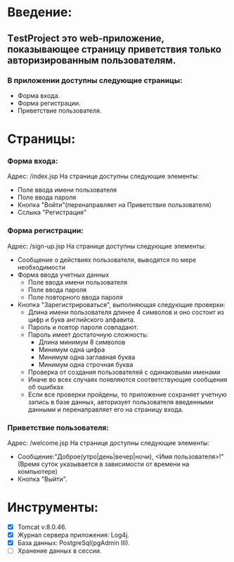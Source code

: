 
# Введение:

## ТestProject  это web-приложение, показывающее страницу приветствия только авторизированным пользователям. 

### В приложении доступны следующие страницы:
* Форма входа.
* Форма регистрации.
* Приветствие пользователя.

# Страницы:

### Форма входа:
Адрес: /index.jsp
На странице доступны следующие элементы:
* Поле ввода имени пользователя
* Поле ввода пароля 
* Кнопка "Войти"(перенаправляет на Приветствие пользователя)
* Сслыка "Регистрация"

### Форма регистрации:
Адрес: /sign-up.jsp
На странице доступны следующие элементы:
* Сообщение о действиях пользователя, выводятся по мере необходимости
* Форма ввода учетных данных
  * Поле ввода имени пользователя
  * Поле ввода пароля
  * Поле повторного ввода пароля
* Кнопка "Зарегистрироваться", выполняющая следующие проверки:
  * Длина имени пользователя длинее 4 символов и оно состоит из цифр и букв английского алфавита. 
  * Пароль и повтор пароля совпадают. 
  * Пароль имеет достаточную сложность:
    * Длина минимум 8 символов
    * Минимум одна цифра
    * Минимум одна заглавная буква
    * Минимум одна строчная буква
  * Проверка от создания пользователей с одинаковыми именами 
  * Иначе во всех случаях появляются соответствующие сообщения об ошибках
  * Если все проверки пройдены, то приложение сохраняет учетную запись в базе данных, авторизует пользователя введенными данными и перенаправляет его на страницу входа. 
    
### Приветствие пользователя:
Адрес: /welcome.jsp
На странице доступны следующие элементы:
* Сообщение:"Доброе(утро|день|вечер|ночи), <Имя пользователя>!"(Время суток указывается в зависимости от времени на компьютере)
* Кнопка "Выйти".

# Инструменты:
- [x] Tomcat v:8.0.46.
- [x] Журнал сервера приложения: Log4j.
- [x] База данных: PostgreSql(pgAdmin III).
- [ ] Хранение данных в сессии.